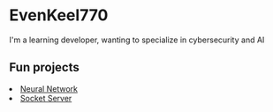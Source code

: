 # EvenKeel770

I'm a learning developer, wanting to specialize in cybersecurity and AI

## Fun projects
<li><a href=https://github.com/Radar77/Neural-Network>Neural Network</a></li>
<li><a href=https://github.com/Radar77/Socket-Server>Socket Server</a></li>